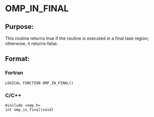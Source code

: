 # OMP_IN_FINAL

## Purpose:
This routine returns true if the routine is executed in a final task region; otherwise, it returns false.

## Format:
### Fortran
```
LOGICAL FUNCTION OMP_IN_FINAL()
```
### C/C++
```
#include <omp.h>
int omp_in_final(void) 
```
